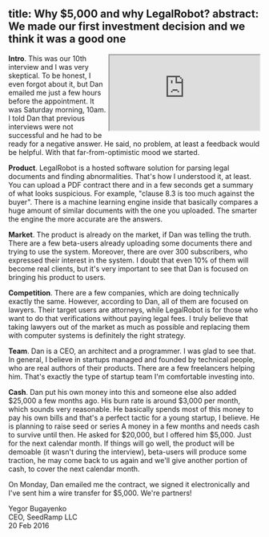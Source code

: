 title: Why $5,000 and why LegalRobot?
abstract: We made our first investment decision and we think it was a good one
--

<div style='float:right'>
  <iframe class='video' src='https://www.youtube.com/embed/rXUz5--si1s?controls=2'
    allowfullscreen=''></iframe>
</div>

**Intro**.
This was our 10th interview and I was very skeptical. To be honest,
I even forgot about it, but Dan emailed me just a few hours before the
appointment. It was Saturday morning, 10am. I told Dan that previous
interviews were not successful and he had to be ready for a negative answer.
He said, no problem, at least a feedback would be helpful. With that far-from-optimistic
mood we started.

**Product**.
LegalRobot is a hosted software solution for parsing legal documents
and finding abnormalities. That's how I understood it, at least. You can
upload a PDF contract there and in a few seconds get a summary of what
looks suspicious. For example, "clause 8.3 is too much against the buyer".
There is a machine learning engine inside that basically compares
a huge amount of similar documents with the one you uploaded. The smarter
the engine the more accurate are the answers.

**Market**.
The product is already on the market, if Dan was telling the truth. There
are a few beta-users already uploading some documents there and trying to
use the system. Moreover, there are over 300 subscribers, who expressed
their interest in the system. I doubt that even 10% of them will become
real clients, but it's very important to see that Dan is focused on
bringing his product to users.

**Competition**.
There are a few companies, which are doing technically exactly the same. However,
according to Dan, all of them are focused on lawyers. Their target users
are attorneys, while LegalRobot is for those who want to do that verifications
without paying legal fees. I truly believe that taking lawyers out of the
market as much as possible and replacing them with computer systems is
definitely the right strategy.

**Team**.
Dan is a CEO, an architect and a programmer. I was glad to see that.
In general, I believe in startups managed and founded by technical people,
who are real authors of their products. There are a few freelancers helping
him. That's exactly the type of startup team I'm comfortable investing into.

**Cash**.
Dan put his own money into this and someone else also added $25,000 a few
months ago. His burn rate is around $3,000 per month, which sounds very
reasonable. He basically spends most of this money to pay his own bills
and that's a perfect tactic for a young startup, I believe. He is
planning to raise seed or series A money in a few months and needs
cash to survive until then. He asked for $20,000, but I offered him $5,000.
Just for the next calendar month. If things will go well, the product
will be demoable (it wasn't during the interview), beta-users will produce
some traction, he may come back to us again and we'll give another portion
of cash, to cover the next calendar month.

On Monday, Dan emailed me the contract, we signed it electronically and I've
sent him a wire transfer for $5,000. We're partners!

Yegor Bugayenko<br/>
CEO, SeedRamp LLC<br/>
20 Feb 2016

